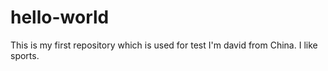 # hello-world
This is my first repository which is used for test
I'm david from China. I like sports.
